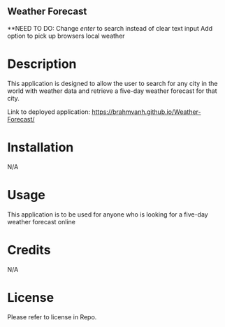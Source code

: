 ## Weather Forecast


**NEED TO DO:
  Change *enter* to search instead of clear text input
  Add option to pick up browsers local weather
  

# Description

This application is designed to allow the user to search for any city in the world with weather data and retrieve a five-day weather forecast for that city.

Link to deployed application: 
https://brahmvanh.github.io/Weather-Forecast/




# Installation

N/A

# Usage

This application is to be used for anyone who is looking for a five-day weather forecast online

# Credits

N/A

# License

Please refer to license in Repo.
